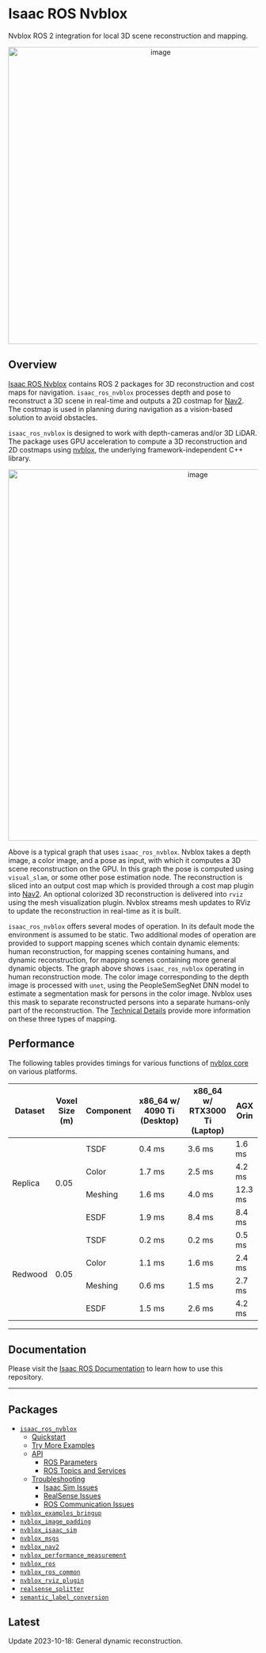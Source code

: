 # Isaac ROS Nvblox

Nvblox ROS 2 integration for local 3D scene reconstruction and mapping.

<div align="center"><a class="reference internal image-reference" href="https://gitlab-master.nvidia.com/isaac_ros/nvidia-isaac-ros/-/raw/dev/resources/isaac_ros_docs/repositories_and_packages/isaac_ros_nvblox/isaac_sim_nvblox_humans.gif/"><img alt="image" src="https://gitlab-master.nvidia.com/isaac_ros/nvidia-isaac-ros/-/raw/dev/resources/isaac_ros_docs/repositories_and_packages/isaac_ros_nvblox/isaac_sim_nvblox_humans.gif/" width="600px"/></a></div>

## Overview

[Isaac ROS Nvblox](https://gitlab-master.nvidia.com/isaac_ros/isaac_ros_nvblox) contains ROS 2 packages for 3D reconstruction and cost
maps for navigation. `isaac_ros_nvblox` processes depth and pose to
reconstruct a 3D scene in real-time and outputs a 2D costmap for
[Nav2](https://github.com/ros-planning/navigation2). The costmap is
used in planning during navigation as a vision-based solution to avoid
obstacles.

`isaac_ros_nvblox` is designed to work with depth-cameras and/or 3D LiDAR.
The package uses GPU acceleration to compute a 3D reconstruction and 2D costmaps using
[nvblox](https://github.com/nvidia-isaac/nvblox), the underlying
framework-independent C++ library.

<div align="center"><a class="reference internal image-reference" href="https://gitlab-master.nvidia.com/isaac_ros/nvidia-isaac-ros/-/raw/dev/resources/isaac_ros_docs/repositories_and_packages/isaac_ros_nvblox/isaac_ros_nvblox_nodegraph.png/"><img alt="image" src="https://gitlab-master.nvidia.com/isaac_ros/nvidia-isaac-ros/-/raw/dev/resources/isaac_ros_docs/repositories_and_packages/isaac_ros_nvblox/isaac_ros_nvblox_nodegraph.png/" width="750px"/></a></div>

Above is a typical graph that uses `isaac_ros_nvblox`.
Nvblox takes a depth image, a color image, and a pose as input, with
which it computes a 3D scene reconstruction on the GPU. In this graph
the pose is computed using `visual_slam`, or some other pose estimation
node. The reconstruction
is sliced into an output cost map which is provided through a cost map plugin
into [Nav2](https://github.com/ros-planning/navigation2).
An optional colorized 3D reconstruction is delivered into `rviz`
using the mesh visualization plugin. Nvblox streams mesh updates
to RViz to update the reconstruction in real-time as it is built.

`isaac_ros_nvblox` offers several modes of operation. In its default mode
the environment is assumed to be static. Two additional modes of operation are provided
to support mapping scenes which contain dynamic elements: human reconstruction, for
mapping scenes containing humans, and dynamic reconstruction, for mapping
scenes containing more general dynamic objects.
The graph above shows `isaac_ros_nvblox` operating in human reconstruction
mode. The color image corresponding to the depth image is processed with `unet`, using
the PeopleSemSegNet DNN model to estimate a segmentation mask for
persons in the color image. Nvblox uses this mask to separate reconstructed persons into a
separate humans-only part of the reconstruction. The [Technical Details](https://isaac_ros.gitlab-master-pages.nvidia.com/isaac_ros_docs/concepts/scene_reconstruction/nvblox/technical_details.html)
provide more information on these three types of mapping.

## Performance

The following tables provides timings for various functions of
[nvblox core](https://github.com/nvidia-isaac/nvblox) on various platforms.

<table class="docutils align-default">
    <thead>
        <tr class="row-odd">
            <th class="head">Dataset</th>
            <th class="head">Voxel Size (m)</th>
            <th class="head">Component</th>
            <th class="head">x86_64 w/ 4090 Ti (Desktop)</th>
            <th class="head">x86_64 w/ RTX3000 Ti (Laptop)</th>
            <th class="head">AGX Orin</th>
        </tr>
    </thead>
    <tbody>
        <tr class="row-even">
            <td rowspan="4">Replica</td>
            <td rowspan="4">0.05</td>
            <td>TSDF</td>
            <td>0.4 ms</td>
            <td>3.6 ms</td>
            <td>1.6 ms</td>
        </tr>
        <tr class="row-odd">
            <td>Color</td>
            <td>1.7 ms</td>
            <td>2.5 ms</td>
            <td>4.2 ms</td>
        </tr>
        <tr class="row-even">
            <td>Meshing</td>
            <td>1.6 ms</td>
            <td>4.0 ms</td>
            <td>12.3 ms</td>
        </tr>
        <tr class="row-odd">
            <td>ESDF</td>
            <td>1.9 ms</td>
            <td>8.4 ms</td>
            <td>8.4 ms</td>
        </tr>
        <tr class="row-even">
            <td rowspan="4">Redwood</td>
            <td rowspan="4">0.05</td>
            <td>TSDF</td>
            <td>0.2 ms</td>
            <td>0.2 ms</td>
            <td>0.5 ms</td>
        </tr>
        <tr class="row-odd">
            <td>Color</td>
            <td>1.1 ms</td>
            <td>1.6 ms</td>
            <td>2.4 ms</td>
        </tr>
        <tr class="row-even">
            <td>Meshing</td>
            <td>0.6 ms</td>
            <td>1.5 ms</td>
            <td>2.7 ms</td>
        </tr>
        <tr class="row-odd">
            <td>ESDF</td>
            <td>1.5 ms</td>
            <td>2.6 ms</td>
            <td>4.2 ms</td>
        </tr>
    </tbody>
</table>

---

## Documentation

Please visit the [Isaac ROS Documentation](https://isaac_ros.gitlab-master-pages.nvidia.com/isaac_ros_docs/repositories_and_packages/isaac_ros_nvblox/index.html) to learn how to use this repository.

---

## Packages

* [`isaac_ros_nvblox`](https://isaac_ros.gitlab-master-pages.nvidia.com/isaac_ros_docs/repositories_and_packages/isaac_ros_nvblox/isaac_ros_nvblox/index.html)
  * [Quickstart](https://isaac_ros.gitlab-master-pages.nvidia.com/isaac_ros_docs/repositories_and_packages/isaac_ros_nvblox/isaac_ros_nvblox/index.html#quickstart)
  * [Try More Examples](https://isaac_ros.gitlab-master-pages.nvidia.com/isaac_ros_docs/repositories_and_packages/isaac_ros_nvblox/isaac_ros_nvblox/index.html#try-more-examples)
  * [API](https://isaac_ros.gitlab-master-pages.nvidia.com/isaac_ros_docs/repositories_and_packages/isaac_ros_nvblox/isaac_ros_nvblox/index.html#api)
    * [ROS Parameters](https://isaac_ros.gitlab-master-pages.nvidia.com/isaac_ros_docs/repositories_and_packages/isaac_ros_nvblox/isaac_ros_nvblox/api/parameters.html)
    * [ROS Topics and Services](https://isaac_ros.gitlab-master-pages.nvidia.com/isaac_ros_docs/repositories_and_packages/isaac_ros_nvblox/isaac_ros_nvblox/api/topics_and_services.html)
  * [Troubleshooting](https://isaac_ros.gitlab-master-pages.nvidia.com/isaac_ros_docs/repositories_and_packages/isaac_ros_nvblox/isaac_ros_nvblox/index.html#troubleshooting)
    * [Isaac Sim Issues](https://isaac_ros.gitlab-master-pages.nvidia.com/isaac_ros_docs/repositories_and_packages/isaac_ros_nvblox/isaac_ros_nvblox/troubleshooting/troubleshooting_nvblox_isaac_sim.html)
    * [RealSense Issues](https://isaac_ros.gitlab-master-pages.nvidia.com/isaac_ros_docs/repositories_and_packages/isaac_ros_nvblox/isaac_ros_nvblox/troubleshooting/troubleshooting_nvblox_realsense.html)
    * [ROS Communication Issues](https://isaac_ros.gitlab-master-pages.nvidia.com/isaac_ros_docs/repositories_and_packages/isaac_ros_nvblox/isaac_ros_nvblox/troubleshooting/troubleshooting_nvblox_ros_communication.html)
* [`nvblox_examples_bringup`](https://isaac_ros.gitlab-master-pages.nvidia.com/isaac_ros_docs/repositories_and_packages/isaac_ros_nvblox/nvblox_examples_bringup/index.html)
* [`nvblox_image_padding`](https://isaac_ros.gitlab-master-pages.nvidia.com/isaac_ros_docs/repositories_and_packages/isaac_ros_nvblox/nvblox_image_padding/index.html)
* [`nvblox_isaac_sim`](https://isaac_ros.gitlab-master-pages.nvidia.com/isaac_ros_docs/repositories_and_packages/isaac_ros_nvblox/nvblox_isaac_sim/index.html)
* [`nvblox_msgs`](https://isaac_ros.gitlab-master-pages.nvidia.com/isaac_ros_docs/repositories_and_packages/isaac_ros_nvblox/nvblox_msgs/index.html)
* [`nvblox_nav2`](https://isaac_ros.gitlab-master-pages.nvidia.com/isaac_ros_docs/repositories_and_packages/isaac_ros_nvblox/nvblox_nav2/index.html)
* [`nvblox_performance_measurement`](https://isaac_ros.gitlab-master-pages.nvidia.com/isaac_ros_docs/repositories_and_packages/isaac_ros_nvblox/nvblox_performance_measurement/index.html)
* [`nvblox_ros`](https://isaac_ros.gitlab-master-pages.nvidia.com/isaac_ros_docs/repositories_and_packages/isaac_ros_nvblox/nvblox_ros/index.html)
* [`nvblox_ros_common`](https://isaac_ros.gitlab-master-pages.nvidia.com/isaac_ros_docs/repositories_and_packages/isaac_ros_nvblox/nvblox_ros_common/index.html)
* [`nvblox_rviz_plugin`](https://isaac_ros.gitlab-master-pages.nvidia.com/isaac_ros_docs/repositories_and_packages/isaac_ros_nvblox/nvblox_rviz_plugin/index.html)
* [`realsense_splitter`](https://isaac_ros.gitlab-master-pages.nvidia.com/isaac_ros_docs/repositories_and_packages/isaac_ros_nvblox/realsense_splitter/index.html)
* [`semantic_label_conversion`](https://isaac_ros.gitlab-master-pages.nvidia.com/isaac_ros_docs/repositories_and_packages/isaac_ros_nvblox/semantic_label_conversion/index.html)

## Latest

Update 2023-10-18: General dynamic reconstruction.
